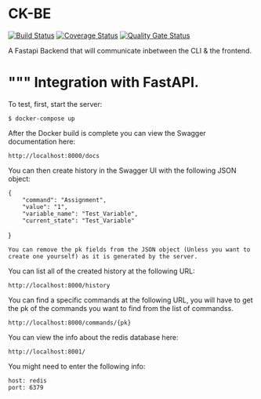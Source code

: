 # CK-BE

[![Build Status](https://app.travis-ci.com/TheCodingKittens/CK-BE.svg?branch=main)](https://app.travis-ci.com/TheCodingKittens/CK-BE)
[![Coverage Status](https://coveralls.io/repos/github/TheCodingKittens/CK-BE/badge.svg?branch=main)](https://coveralls.io/github/TheCodingKittens/CK-BE?branch=main)
[![Quality Gate Status](https://sonarcloud.io/api/project_badges/measure?project=TheCodingKittens_CK-BE&metric=alert_status)](https://sonarcloud.io/summary/new_code?id=TheCodingKittens_CK-BE)

A Fastapi Backend that will communicate inbetween the CLI & the frontend.

"""
Integration with FastAPI.
=========================

To test, first, start the server:

    $ docker-compose up

After the Docker build is complete you can view the Swagger documentation here:

    http://localhost:8000/docs

You can then create history in the Swagger UI with the following JSON object:

    {
        "command": "Assignment",
        "value": "1",
        "variable_name": "Test_Variable",
        "current_state": "Test_Variable"

}

    You can remove the pk fields from the JSON object (Unless you want to create one yourself) as it is generated by the server.

You can list all of the created history at the following URL:

    http://localhost:8000/history

You can find a specific commands at the following URL, you will have to get the pk of the commands you want to find from the list of commandss.

    http://localhost:8000/commands/{pk}

You can view the info about the redis database here:

    http://localhost:8001/

You might need to enter the following info:

    host: redis
    port: 6379
